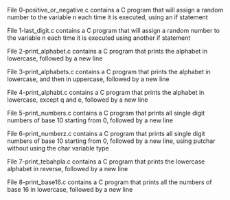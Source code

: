 File 0-positive_or_negative.c contains a C program that will assign a random number to the variable n each time it is executed, using an if statement

File 1-last_digit.c contains a C program that will assign a random number to the variable n each time it is executed using another if statement

File 2-print_alphabet.c contains a C program that prints the alphabet in lowercase, followed by a new line

File 3-print_alphabets.c contains a C program that prints the alphabet in lowercase, and then in uppercase, followed by a new line

File 4-print_alphabt.c contains a C program that prints the alphabet in lowercase, except q and e, followed by a new line

File 5-print_numbers.c contains a C program that prints all single digit numbers of base 10 starting from 0, followed by a new line

File 6-print_numberz.c contains a C program that prints all single digit numbers of base 10 starting from 0, followed by a new line, using putchar without using the char variable type

File 7-print_tebahpla.c contains a C program that prints the lowercase alphabet in reverse, followed by a new line

File 8-print_base16.c contains a C program that prints all the numbers of base 16 in lowercase, followed by a new line


